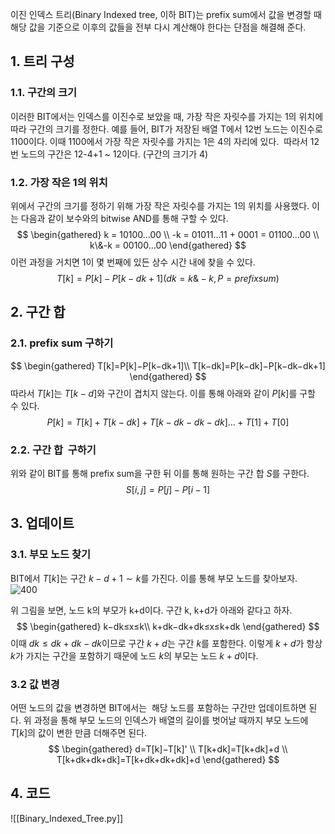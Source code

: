 이진 인덱스 트리(Binary Indexed tree, 이하 BIT)는 prefix sum에서 값을 변경할 때 해당 값을 기준으로 이후의 값들을 전부 다시 계산해야 한다는 단점을 해결해 준다.
## 1. 트리 구성
### 1.1. 구간의 크기
이러한 BIT에서는 인덱스를 이진수로 보았을 때, 가장 작은 자릿수를 가지는 1의 위치에 따라 구간의 크기를 정한다. 예를 들어, BIT가 저장된 배열 T에서 12번 노드는 이진수로 1100이다. 이때 1100에서 가장 작은 자릿수를 가지는 1은 4의 자리에 있다.  따라서 12번 노드의 구간은 12-4+1 ~ 12이다. (구간의 크기가 4)

### 1.2. 가장 작은 1의 위치
위에서 구간의 크기를 정하기 위해 가장 작은 자릿수를 가지는 1의 위치를 사용했다. 이는 다음과 같이 보수와의 bitwise AND를 통해 구할 수 있다.
$$
\begin{gathered}
k = 10100...00 \\
-k = 01011...11 + 0001 = 01100...00 \\
k\&-k = 00100...00
\end{gathered}
$$
이런 과정을 거치면 1이 몇 번째에 있든 상수 시간 내에 찾을 수 있다.
$$
T[k]=P[k]−P[k−dk+1](dk=k\&−k,P=prefixsum)
$$
## 2. 구간 합
### 2.1. prefix sum 구하기
$$
\begin{gathered}
T[k]=P[k]−P[k−dk+1]\\
T[k−dk]=P[k−dk]−P[k−dk−dk+1]
\end{gathered}
$$
따라서 $T[k]$는 $T[k-d]$와 구간이 겹치지 않는다. 이를 통해 아래와 같이 $P[k]$를 구할 수 있다.
$$
P[k]=T[k]+T[k−dk]+T[k−dk−dk−dk]...+T[1]+T[0]
$$
### 2.2. 구간 합  구하기
위와 같이 BIT를 통해 prefix sum을 구한 뒤 이를 통해 원하는 구간 합 $S$를 구한다.
$$
S[i,j]=P[j]−P[i−1]
$$
## 3. 업데이트
### 3.1. 부모 노드 찾기
BIT에서 $T[k]$는 구간 $k-d+1 \sim k$를 가진다. 이를 통해 부모 노드를 찾아보자.
![400](BIT구조.png)

위 그림을 보면, 노드 k의 부모가 k+d이다. 구간 k, k+d가 아래와 같다고 하자.
$$
\begin{gathered}
k−dk≤x≤k\\
k+dk−dk+dk≤x≤k+dk
\end{gathered}
$$
이때 $dk≤dk+dk−dk$이므로 구간 $k+d$는 구간 $k$를 포함한다. 이렇게 $k+d$가 항상 $k$가 가지는 구간을 포함하기 때문에 노드 $k$의 부모는 노드 $k+d$이다.
### 3.2 값 변경
어떤 노드의 값을 변경하면 BIT에서는  해당 노드를 포함하는 구간만 업데이트하면 된다. 위 과정을 통해 부모 노드의 인덱스가 배열의 길이를 벗어날 때까지 부모 노드에 $T[k]$의 값이 변한 만큼 더해주면 된다.
$$
\begin{gathered}
d=T[k]−T[k]' \\
T[k+dk]=T[k+dk]+d \\
T[k+dk+dk+dk]=T[k+dk+dk+dk]+d
\end{gathered}
$$
## 4. 코드
![[Binary_Indexed_Tree.py]]




